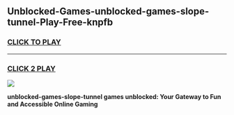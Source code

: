 
## Unblocked-Games-unblocked-games-slope-tunnel-Play-Free-knpfb
<h3>
<a href="https://premium76.site?title=unblocked-games-slope-tunnel&ref=18A1">CLICK TO PLAY</a></h3>
<hr>

<h3>
<a href="https://premium76.site?title=unblocked-games-slope-tunnel&ref=18A1">CLICK 2 PLAY</a>
  
</h3>

<a href="https://premium76.site?title=unblocked-games-slope-tunnel&ref=18A1"><img src="https://clearcache.store/games.png"></a>


**unblocked-games-slope-tunnel games unblocked: Your Gateway to Fun and Accessible Online Gaming**
